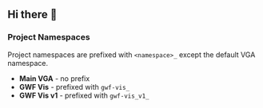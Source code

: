 ## Hi there 👋

### Project Namespaces
Project namespaces are prefixed with `<namespace>_` except the default VGA namespace.

- __Main VGA__ - no prefix
- __GWF Vis__ - prefixed with `gwf-vis_`
- __GWF Vis v1__ - prefixed with `gwf-vis_v1_`

<!--

**Here are some ideas to get you started:**

🙋‍♀️ A short introduction - what is your organization all about?
🌈 Contribution guidelines - how can the community get involved?
👩‍💻 Useful resources - where can the community find your docs? Is there anything else the community should know?
🍿 Fun facts - what does your team eat for breakfast?
🧙 Remember, you can do mighty things with the power of [Markdown](https://docs.github.com/github/writing-on-github/getting-started-with-writing-and-formatting-on-github/basic-writing-and-formatting-syntax)
-->

